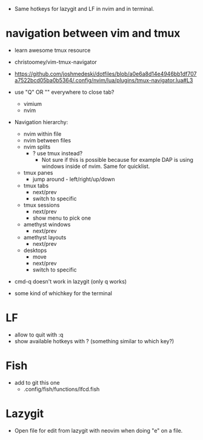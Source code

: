 - Same hotkeys for lazygit and LF in nvim and in terminal.


# navigation between vim and tmux

- learn awesome tmux resource

- christoomey/vim-tmux-navigator
- https://github.com/joshmedeski/dotfiles/blob/a0e6a8d14e4946bb1df707a7522bcd05ba0b5364/.config/nvim/lua/plugins/tmux-navigator.lua#L3

- use "Q" OR "<Cmd-Q>" everywhere to close tab?
  - vimium
  - nvim

- Navigation hierarchy:
  - nvim within file
  - nvim between files
  - nvim splits
    - ? use tmux instead?
      - Not sure if this is possible because for example DAP is using windows inside of nvim. Same for quicklist.
  - tmux panes
    - jump around - left/right/up/down
  - tmux tabs
    - next/prev
    - switch to specific
  - tmux sessions
    - next/prev
    - show menu to pick one
  - amethyst windows
    - next/prev
  - amethyst layouts
    - next/prev
  - desktops
    - move
    - next/prev
    - switch to specific

- cmd-q doesn't work in lazygit (only q works)

- some kind of whichkey for the terminal


# LF
- allow to quit with :q
- show available hotkeys with ? (something similar to which key?)

# Fish
- add to git this one 
  - .config/fish/functions/lfcd.fish

# Lazygit
- Open file for edit from lazygit with neovim when doing "e" on a file.

